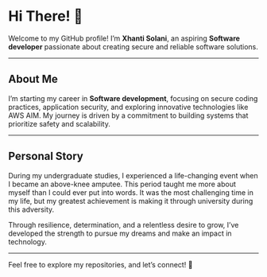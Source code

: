 # Hi There! 👋  

Welcome to my GitHub profile! I’m **Xhanti Solani**, an aspiring **Software developer** passionate about creating secure and reliable software solutions.  

---

## About Me  
I’m starting my career in **Software development**, focusing on secure coding practices, application security, and exploring innovative technologies like AWS AIM. My journey is driven by a commitment to building systems that prioritize safety and scalability.

---

## Personal Story  
During my undergraduate studies, I experienced a life-changing event when I became an above-knee amputee. This period taught me more about myself than I could ever put into words. It was the most challenging time in my life, but my greatest achievement is making it through university during this adversity.  

Through resilience, determination, and a relentless desire to grow, I’ve developed the strength to pursue my dreams and make an impact in technology.

---

Feel free to explore my repositories, and let’s connect! 🚀
